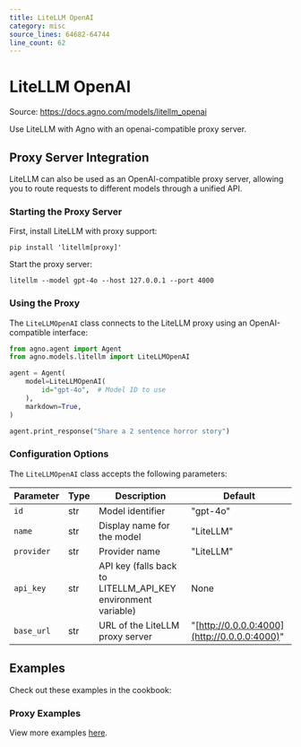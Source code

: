 ```yaml
---
title: LiteLLM OpenAI
category: misc
source_lines: 64682-64744
line_count: 62
---
```


# LiteLLM OpenAI
Source: https://docs.agno.com/models/litellm_openai

Use LiteLLM with Agno with an openai-compatible proxy server.

## Proxy Server Integration

LiteLLM can also be used as an OpenAI-compatible proxy server, allowing you to route requests to different models through a unified API.

### Starting the Proxy Server

First, install LiteLLM with proxy support:

```shell
pip install 'litellm[proxy]'
```

Start the proxy server:

```shell
litellm --model gpt-4o --host 127.0.0.1 --port 4000
```

### Using the Proxy

The `LiteLLMOpenAI` class connects to the LiteLLM proxy using an OpenAI-compatible interface:

```python
from agno.agent import Agent
from agno.models.litellm import LiteLLMOpenAI

agent = Agent(
    model=LiteLLMOpenAI(
        id="gpt-4o",  # Model ID to use
    ),
    markdown=True,
)

agent.print_response("Share a 2 sentence horror story")
```

### Configuration Options

The `LiteLLMOpenAI` class accepts the following parameters:

| Parameter  | Type | Description                                                    | Default                                      |
| ---------- | ---- | -------------------------------------------------------------- | -------------------------------------------- |
| `id`       | str  | Model identifier                                               | "gpt-4o"                                     |
| `name`     | str  | Display name for the model                                     | "LiteLLM"                                    |
| `provider` | str  | Provider name                                                  | "LiteLLM"                                    |
| `api_key`  | str  | API key (falls back to LITELLM\_API\_KEY environment variable) | None                                         |
| `base_url` | str  | URL of the LiteLLM proxy server                                | "[http://0.0.0.0:4000](http://0.0.0.0:4000)" |

## Examples

Check out these examples in the cookbook:

### Proxy Examples

<Note> View more examples [here](../examples/models/litellm_openai). </Note>


